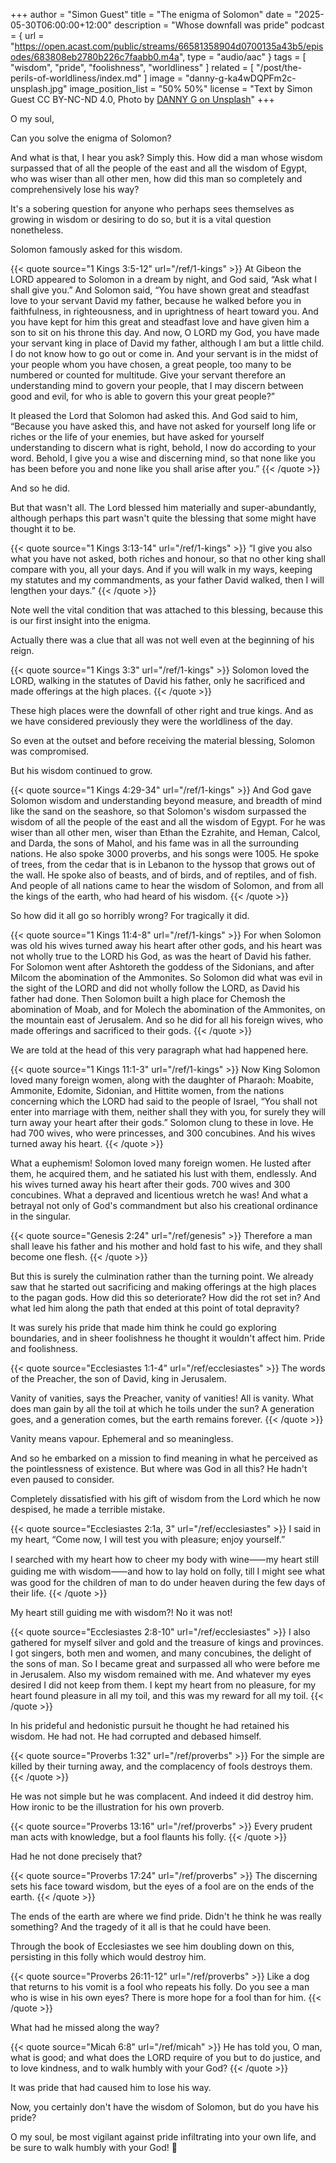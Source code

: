 +++
author = "Simon Guest"
title = "The enigma of Solomon"
date = "2025-05-30T06:00:00+12:00"
description = "Whose downfall was pride"
podcast = { url = "https://open.acast.com/public/streams/66581358904d0700135a43b5/episodes/683808eb2780b226c7faabb0.m4a", type = "audio/aac" }
tags = [ "wisdom", "pride", "foolishness", "worldliness" ]
related = [ "/post/the-perils-of-worldliness/index.md" ]
image = "danny-g-ka4wDQPFm2c-unsplash.jpg"
image_position_list = "50% 50%"
license = "Text by Simon Guest CC BY-NC-ND 4.0, Photo by [DANNY G on Unsplash](https://unsplash.com/photos/woman-wearing-red-mask-ka4wDQPFm2c)"
+++

O my soul,

Can you solve the enigma of Solomon?

And what is that, I hear you ask? Simply this. How did a man whose wisdom surpassed that of all the people of the east and all the wisdom of Egypt, who was wiser than all other men, how did this man so completely and comprehensively lose his way?

It's a sobering question for anyone who perhaps sees themselves as growing in wisdom or desiring to do so, but it is a vital question nonetheless.

Solomon famously asked for this wisdom.

{{< quote source="1 Kings 3:5-12" url="/ref/1-kings" >}}
At Gibeon the LORD appeared to Solomon in a dream by night, and God said, “Ask what I shall give you.” And Solomon said, “You have shown great and steadfast love to your servant David my father, because he walked before you in faithfulness, in righteousness, and in uprightness of heart toward you. And you have kept for him this great and steadfast love and have given him a son to sit on his throne this day. And now, O LORD my God, you have made your servant king in place of David my father, although I am but a little child. I do not know how to go out or come in. And your servant is in the midst of your people whom you have chosen, a great people, too many to be numbered or counted for multitude. Give your servant therefore an understanding mind to govern your people, that I may discern between good and evil, for who is able to govern this your great people?”

It pleased the Lord that Solomon had asked this. And God said to him, “Because you have asked this, and have not asked for yourself long life or riches or the life of your enemies, but have asked for yourself understanding to discern what is right, behold, I now do according to your word. Behold, I give you a wise and discerning mind, so that none like you has been before you and none like you shall arise after you.”
{{< /quote >}}

And so he did.

But that wasn't all. The Lord blessed him materially and super-abundantly, although perhaps this part wasn't quite the blessing that some might have thought it to be.

{{< quote source="1 Kings 3:13-14" url="/ref/1-kings" >}}
“I give you also what you have not asked, both riches and honour, so that no other king shall compare with you, all your days. And if you will walk in my ways, keeping my statutes and my commandments, as your father David walked, then I will lengthen your days.”
{{< /quote >}}

Note well the vital condition that was attached to this blessing, because this is our first insight into the enigma.

Actually there was a clue that all was not well even at the beginning of his reign.

{{< quote source="1 Kings 3:3" url="/ref/1-kings" >}}
Solomon loved the LORD, walking in the statutes of David his father, only he sacrificed and made offerings at the high places.
{{< /quote >}}

These high places were the downfall of other right and true kings. And as we have considered previously they were the worldliness of the day.

So even at the outset and before receiving the material blessing, Solomon was compromised.

But his wisdom continued to grow.

{{< quote source="1 Kings 4:29-34" url="/ref/1-kings" >}}
And God gave Solomon wisdom and understanding beyond measure, and breadth of mind like the sand on the seashore, so that Solomon's wisdom surpassed the wisdom of all the people of the east and all the wisdom of Egypt. For he was wiser than all other men, wiser than Ethan the Ezrahite, and Heman, Calcol, and Darda, the sons of Mahol, and his fame was in all the surrounding nations. He also spoke 3000 proverbs, and his songs were 1005. He spoke of trees, from the cedar that is in Lebanon to the hyssop that grows out of the wall. He spoke also of beasts, and of birds, and of reptiles, and of fish. And people of all nations came to hear the wisdom of Solomon, and from all the kings of the earth, who had heard of his wisdom.
{{< /quote >}}

So how did it all go so horribly wrong? For tragically it did.

{{< quote source="1 Kings 11:4-8" url="/ref/1-kings" >}}
For when Solomon was old his wives turned away his heart after other gods, and his heart was not wholly true to the LORD his God, as was the heart of David his father. For Solomon went after Ashtoreth the goddess of the Sidonians, and after Milcom the abomination of the Ammonites. So Solomon did what was evil in the sight of the LORD and did not wholly follow the LORD, as David his father had done. Then Solomon built a high place for Chemosh the abomination of Moab, and for Molech the abomination of the Ammonites, on the mountain east of Jerusalem. And so he did for all his foreign wives, who made offerings and sacrificed to their gods.
{{< /quote >}}

We are told at the head of this very paragraph what had happened here.

{{< quote source="1 Kings 11:1-3" url="/ref/1-kings" >}}
Now King Solomon loved many foreign women, along with the daughter of Pharaoh: Moabite, Ammonite, Edomite, Sidonian, and Hittite women, from the nations concerning which the LORD had said to the people of Israel, “You shall not enter into marriage with them, neither shall they with you, for surely they will turn away your heart after their gods.” Solomon clung to these in love. He had 700 wives, who were princesses, and 300 concubines. And his wives turned away his heart.
{{< /quote >}}

What a euphemism! Solomon loved many foreign women. He lusted after them, he acquired them, and he satiated his lust with them, endlessly. And his wives turned away his heart after their gods. 700 wives and 300 concubines. What a depraved and licentious wretch he was! And what a betrayal not only of God's commandment but also his creational ordinance in the singular.

{{< quote source="Genesis 2:24" url="/ref/genesis" >}}
Therefore a man shall leave his father and his mother and hold fast to his wife, and they shall become one flesh.
{{< /quote >}}

But this is surely the culmination rather than the turning point. We already saw that he started out sacrificing and making offerings at the high places to the pagan gods. How did this so deteriorate? How did the rot set in? And what led him along the path that ended at this point of total depravity?

It was surely his pride that made him think he could go exploring boundaries, and in sheer foolishness he thought it wouldn't affect him. Pride and foolishness.

{{< quote source="Ecclesiastes 1:1-4" url="/ref/ecclesiastes" >}}
The words of the Preacher, the son of David, king in Jerusalem.

Vanity of vanities, says the Preacher, vanity of vanities! All is vanity. What does man gain by all the toil at which he toils under the sun? A generation goes, and a generation comes, but the earth remains forever.
{{< /quote >}}

Vanity means vapour. Ephemeral and so meaningless.

And so he embarked on a mission to find meaning in what he perceived as the pointlessness of existence. But where was God in all this? He hadn't even paused to consider.

Completely dissatisfied with his gift of wisdom from the Lord which he now despised, he made a terrible mistake.

{{< quote source="Ecclesiastes 2:1a, 3" url="/ref/ecclesiastes" >}}
I said in my heart, “Come now, I will test you with pleasure; enjoy yourself.”

I searched with my heart how to cheer my body with wine⸺my heart still guiding me with wisdom⸺and how to lay hold on folly, till I might see what was good for the children of man to do under heaven during the few days of their life.
{{< /quote >}}

My heart still guiding me with wisdom?! No it was not!

{{< quote source="Ecclesiastes 2:8-10" url="/ref/ecclesiastes" >}}
I also gathered for myself silver and gold and the treasure of kings and provinces. I got singers, both men and women, and many concubines, the delight of the sons of man. So I became great and surpassed all who were before me in Jerusalem. Also my wisdom remained with me. And whatever my eyes desired I did not keep from them. I kept my heart from no pleasure, for my heart found pleasure in all my toil, and this was my reward for all my toil.
{{< /quote >}}

In his prideful and hedonistic pursuit he thought he had retained his wisdom. He had not. He had corrupted and debased himself.

{{< quote source="Proverbs 1:32" url="/ref/proverbs" >}}
For the simple are killed by their turning away, and the complacency of fools destroys them.
{{< /quote >}}

He was not simple but he was complacent. And indeed it did destroy him. How ironic to be the illustration for his own proverb.

{{< quote source="Proverbs 13:16" url="/ref/proverbs" >}}
Every prudent man acts with knowledge, but a fool flaunts his folly.
{{< /quote >}}

Had he not done precisely that?

{{< quote source="Proverbs 17:24" url="/ref/proverbs" >}}
The discerning sets his face toward wisdom, but the eyes of a fool are on the ends of the earth.
{{< /quote >}}

The ends of the earth are where we find pride. Didn't he think he was really something? And the tragedy of it all is that he could have been.

Through the book of Ecclesiastes we see him doubling down on this, persisting in this folly which would destroy him.

{{< quote source="Proverbs 26:11-12" url="/ref/proverbs" >}}
Like a dog that returns to his vomit is a fool who repeats his folly. Do you see a man who is wise in his own eyes? There is more hope for a fool than for him.
{{< /quote >}}

What had he missed along the way?

{{< quote source="Micah 6:8" url="/ref/micah" >}}
He has told you, O man, what is good; and what does the LORD require of you but to do justice, and to love kindness, and to walk humbly with your God?
{{< /quote >}}

It was pride that had caused him to lose his way.

Now, you certainly don't have the wisdom of Solomon, but do you have his pride?

O my soul, be most vigilant against pride infiltrating into your own life, and be sure to walk humbly with your God! 🙏
